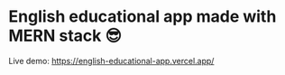 # English educational app made with MERN stack 😎

Live demo: https://english-educational-app.vercel.app/











